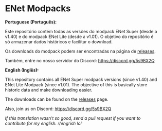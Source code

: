 # ENet Modpacks
**Portuguese (Português):**

Este repositório contém todas as versões do modpack ENet Super (desde a v1.40) e do modpack ENet Lite (desde a v1.01).
O objetivo do repositório é só armazenar dados históricos e facilitar o download.

Os downloads do modpack podem ser encontradas na página de [releases](https://github.com/FiveManiaGit/enet-modpacks/releases).

Também, entre no nosso servidor do Discord: https://discord.gg/5s9BX2Q

**English (Inglês):**

This repository contains all ENet Super modpack versions (since v1.40) and ENet Lite Modpack (since v1.01).
The objective of this is basically store historic data and make downloading easier.

The downloads can be found on the [releases](https://github.com/FiveManiaGit/enet-modpacks/releases) page.

Also, join us on Discord: https://discord.gg/5s9BX2Q

_If this translation wasn't so good, send a pull request if you want to contribute for my english. r/engrish lol_
